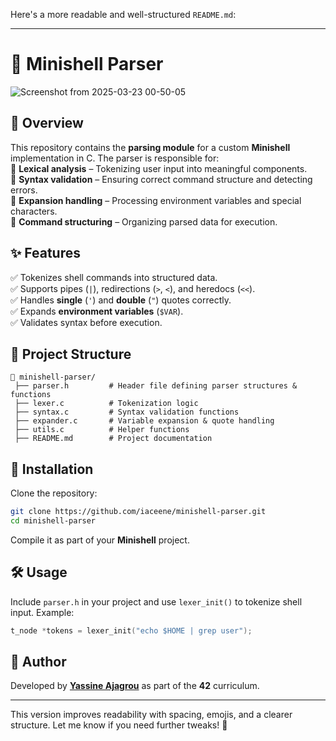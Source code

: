 Here's a more readable and well-structured `README.md`:  

---

# 🐚 Minishell Parser  

![Screenshot from 2025-03-23 00-50-05](https://github.com/user-attachments/assets/0d80f8c2-20bf-44dd-9f13-357b30a530b0)


## 📌 Overview  
This repository contains the **parsing module** for a custom **Minishell** implementation in C. The parser is responsible for:  
🔹 **Lexical analysis** – Tokenizing user input into meaningful components.  
🔹 **Syntax validation** – Ensuring correct command structure and detecting errors.  
🔹 **Expansion handling** – Processing environment variables and special characters.  
🔹 **Command structuring** – Organizing parsed data for execution.  

## ✨ Features  
✅ Tokenizes shell commands into structured data.  
✅ Supports pipes (`|`), redirections (`>`, `<`), and heredocs (`<<`).  
✅ Handles **single** (`'`) and **double** (`"`) quotes correctly.  
✅ Expands **environment variables** (`$VAR`).  
✅ Validates syntax before execution.  

## 📂 Project Structure  
```
📁 minishell-parser/
 ├── parser.h         # Header file defining parser structures & functions
 ├── lexer.c          # Tokenization logic
 ├── syntax.c         # Syntax validation functions
 ├── expander.c       # Variable expansion & quote handling
 ├── utils.c          # Helper functions
 ├── README.md        # Project documentation
```

## 🚀 Installation  
Clone the repository:  
```sh
git clone https://github.com/iaceene/minishell-parser.git
cd minishell-parser
```
Compile it as part of your **Minishell** project.

## 🛠 Usage  
Include `parser.h` in your project and use `lexer_init()` to tokenize shell input. Example:  
```c
t_node *tokens = lexer_init("echo $HOME | grep user");
```

## 👤 Author  
Developed by **[Yassine Ajagrou](https://github.com/iaceene)** as part of the **42** curriculum.  

---

This version improves readability with spacing, emojis, and a clearer structure. Let me know if you need further tweaks! 🚀
